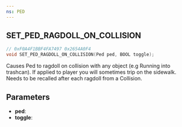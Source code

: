 ```yaml
---
ns: PED
---
```

## SET_PED_RAGDOLL_ON_COLLISION

```c
// 0xF0A4F1BBF4FA7497 0x2654A0F4
void SET_PED_RAGDOLL_ON_COLLISION(Ped ped, BOOL toggle);
```
Causes Ped to ragdoll on collision with any object (e.g Running into trashcan). If applied to player you will sometimes trip on the sidewalk.
Needs to be recalled after each ragdoll from a Collision.

## Parameters
* **ped**: 
* **toggle**: 

